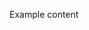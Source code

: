 <script context="module" lang="ts">
    import type { BlogMetadata } from '$lib/blog/types';

    export const metadata: BlogMetadata = {
        title: 'Hello World'
    }
</script>

Example content